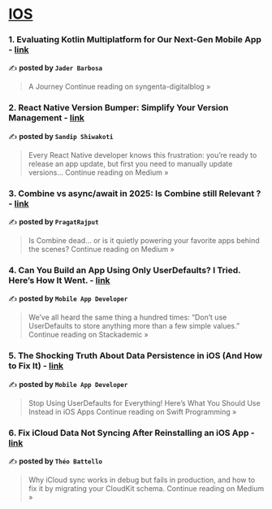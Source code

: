 
<h1><a href=https://medium.com/tag/ios/recommended target="_blank" rel="noopener noreferrer">IOS</a></h1>
<h3>1. Evaluating Kotlin Multiplatform for Our Next-Gen Mobile App - <a href="https://medium.com/syngenta-digitalblog/evaluating-kotlin-multiplatform-for-our-next-gen-mobile-app-a-journey-1247fb5508f2?source=rss------ios-5" target="_blank" rel="noopener noreferrer">link</a></h3>

✍️ **posted by `Jader Barbosa`**

<blockquote>A Journey
Continue reading on syngenta-digitalblog »</blockquote>

<h3>2. React Native Version Bumper: Simplify Your Version Management - <a href="https://medium.com/@sandipshiwakoti/react-native-version-bumper-simplify-your-version-management-5c17a9e66cb5?source=rss------ios-5" target="_blank" rel="noopener noreferrer">link</a></h3>

✍️ **posted by `Sandip Shiwakoti `**

<blockquote>Every React Native developer knows this frustration: you’re ready to release an app update, but first you need to manually update versions…
Continue reading on Medium »</blockquote>

<h3>3. Combine vs async/await in 2025: Is Combine still Relevant ? - <a href="https://medium.com/@rajputpragat/combine-vs-async-await-in-2025-is-combine-still-relevant-134ef8449a22?source=rss------ios-5" target="_blank" rel="noopener noreferrer">link</a></h3>

✍️ **posted by `PragatRajput`**

<blockquote>Is Combine dead… or is it quietly powering your favorite apps behind the scenes?
Continue reading on Medium »</blockquote>

<h3>4. Can You Build an App Using Only UserDefaults? I Tried. Here’s How It Went. - <a href="https://blog.stackademic.com/can-you-build-an-app-using-only-userdefaults-i-tried-heres-how-it-went-909113910018?source=rss------ios-5" target="_blank" rel="noopener noreferrer">link</a></h3>

✍️ **posted by `Mobile App Developer`**

<blockquote>We’ve all heard the same thing a hundred times: “Don’t use UserDefaults to store anything more than a few simple values.”
Continue reading on Stackademic »</blockquote>

<h3>5. The Shocking Truth About Data Persistence in iOS (And How to Fix It) - <a href="https://medium.com/ios-journeys/the-shocking-truth-about-data-persistence-in-ios-and-how-to-fix-it-4c89f2c0cd3c?source=rss------ios-5" target="_blank" rel="noopener noreferrer">link</a></h3>

✍️ **posted by `Mobile App Developer`**

<blockquote>Stop Using UserDefaults for Everything! Here’s What You Should Use Instead in iOS Apps
Continue reading on Swift Programming »</blockquote>

<h3>6. Fix iCloud Data Not Syncing After Reinstalling an iOS App - <a href="https://medium.com/@battello.theo/fix-icloud-data-not-syncing-after-reinstalling-an-ios-app-64bb8797d3ee?source=rss------ios-5" target="_blank" rel="noopener noreferrer">link</a></h3>

✍️ **posted by `Théo Battello`**

<blockquote>Why iCloud sync works in debug but fails in production, and how to fix it by migrating your CloudKit schema.
Continue reading on Medium »</blockquote>

